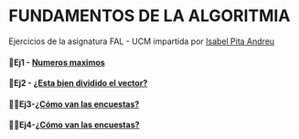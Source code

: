 # FUNDAMENTOS DE LA ALGORITMIA
Ejercicios de la asignatura FAL - UCM impartida por [Isabel Pita Andreu](https://www.ucm.es/directorio?id=8620)



#### 			:blue_book:Ej1 - [Numeros maximos](https://github.com/Velieve/Fal/tree/master/Ej1)

#### 	🤷Ej2 - [¿Esta bien dividido el vector?](https://github.com/Velieve/Fal/tree/master/Ej2)

#### 	🕵️‍♂️Ej3-[¿Cómo van las encuestas?](https://github.com/Velieve/Fal/tree/master/Ej3)

#### 	🙆‍♀️Ej4-[¿Cómo van las encuestas?](https://github.com/Velieve/Fal/tree/master/Ej4)